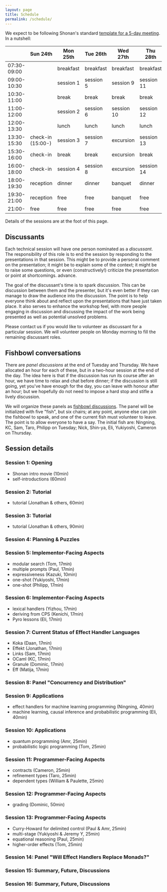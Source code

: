 ```yaml
---
layout: page
title: Schedule
permalink: /schedule/
---
```


We expect to be following Shonan's standard [template for a 5-day meeting](https://shonan.nii.ac.jp/docs/daf3cfe4d550b6d98acf49955e07c423e93ffb1e.pdf). In a nutshell:

|             | Sun 24th            | Mon 25th  | Tue 26th  | Wed 27th   | Thu 28th   | Fri 29th   |
| ----------- | ------------------- | --------- | --------- | ---------- | ---------- | ---------- |
| 07:30-09:00 |                     | breakfast | breakfast | breakfast  | breakfast  | breakfast  |
| 09:00-10:30 |                     | session&nbsp;1 | session 5 | session 9  | session 11 | session 15 |
| 10:30-11:00 |                     | break     | break     | break      | break      | break      |
| 11:00-12:00 |                     | session 2 | session 6 | session 10 | session 12 | session 16 |
| 12:00-13:30 |                     | lunch     | lunch     | lunch      | lunch      | lunch      |
| 13:30-15:30 | check-in <br> (15:00-)   | session 3 | session 7 | excursion | session 13 | farewell  |
| 15:30-16:00 | check-in            | break     | break     | excursion | break      |
| 16:00-18:00 | check-in            | session 4 | session 8 | excursion | session 14 |
| 18:00-19:30 | reception           | dinner    | dinner    | banquet   | dinner     |
| 19:30-21:00 | reception           | free      | free      | banquet   | free       |
| 21:00-      | free                | free      | free      | free      | free       |          

Details of the sessions are at the foot of this page.


## Discussants

Each technical session will have one person nominated as a *discussant*. The responsibility of this role is to end the session by responding to the presentations in that session. This might be to provide a personal comment on the presentation; it might be to explain some of the context; it might be to raise some questions, or even (constructively!) criticize the presentation or point at shortcomings. 
advance.

The goal of the discussant's time is to spark discussion. This can be discussion between them and the presenter, but it's even better if they can manage to draw the audience into the discussion. The point is to help everyone think about and reflect upon the presentations that have just taken place. It also serves to enhance the workshop feel, with more people engaging in discussion and discussing the impact of the work being presented as well as potential unsolved problems.

Please contact us if you would like to volunteer as discussant for a particular session. We will volunteer people on Monday morning to fill the remaining discussant roles.


## Fishbowl conversations

There are *panel discussions* at the end of Tuesday and Thursday. We have allocated an hour for each of these, but in a two-hour session at the end of the day. The idea here is that if the discussion has run its course after an hour, we have time to relax and chat before dinner; if the discussion is still going, yet you've have enough for the day, you can leave with honour after an hour; but we hopefully do not need to impose a hard stop and stifle a lively discussion.

We will organize these panels as [fishbowl discussions](https://en.wikipedia.org/wiki/Fishbowl_(conversation)). The panel will be initialized with five "fish", but six chairs; at any point, anyone else can join the fishbowl to speak, and one of the current fish must volunteer to leave. The point is to allow everyone to have a say. The initial fish are: Ningning, KC, Sam, Taro, Philipp on Tuesday; Nick, Shin-ya, Eli, Yukiyoshi, Cameron on Thursday.


## Session details

### Session 1: Opening
- Shonan intro movie (10min)
- self-introductions (60min)

### Session 2: Tutorial
- tutorial (Jonathan & others, 60min)

### Session 3: Tutorial
- tutorial (Jonathan & others, 90min)

### Session 4: Planning & Puzzles

### Session 5: Implementor-Facing Aspects
- modular search (Tom, 17min)
- multiple prompts (Paul, 17min)
- expressiveness (Kazuki, 10min)
- one-shot (Yukiyoshi, 17min)
- one-shot (Philipp, 17min)

### Session 6: Implementor-Facing Aspects
- lexical handlers (Yizhou, 17min)
- deriving from CPS (Kenichi, 17min)
- Pyro lessons (Eli, 17min)

### Session 7: Current Status of Effect Handler Languages
- Koka (Daan, 17min)
- Effekt (Jonathan, 17min)
- Links (Sam, 17min)
- OCaml (KC, 17min)
- Granule (Dominic, 17min)
- Eff (Matija, 17min)

### Session 8: Panel "Concurrency and Distribution"

### Session 9: Applications
- effect handlers for machine learning programming (Ningning, 40min)
- machine learning, causal inference and probabilistic programming (Eli, 40min)

### Session 10: Applications
- quantum programming (Amr, 25min)
- probabilistic logic programming (Tom, 25min)

### Session 11: Programmer-Facing Aspects
- contracts (Cameron, 25min)
- refinement types (Taro, 25min)
- dependent types (William & Paulette, 25min)

### Session 12: Programmer-Facing Aspects
- grading (Dominic, 50min)

### Session 13: Programmer-Facing Aspects
- Curry-Howard for delimited control (Paul & Amr, 25min)
- multi-stage (Yukiyoshi & Jeremy Y, 25min)
- equational reasoning (Paul, 25min)
- higher-order effects (Tom, 25min)

### Session 14: Panel "Will Effect Handlers Replace Monads?"

### Session 15: Summary, Future, Discussions

### Session 16: Summary, Future, Discussions
